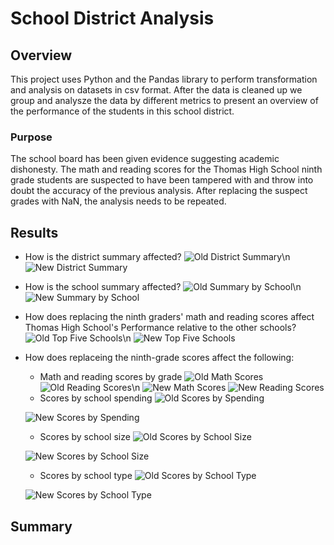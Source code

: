 # School District Analysis

## Overview

This project uses Python and the Pandas library to perform transformation and analysis on datasets in csv format. After the data is cleaned up we group and analysze the data by different metrics to present an overview of the performance of the students in this school district.

### Purpose

The school board has been given evidence suggesting academic dishonesty. The math and reading scores for the Thomas High School ninth grade students are suspected to have been tampered with and throw into doubt the accuracy of the previous analysis. After replacing the suspect grades with NaN, the analysis needs to be repeated. 

## Results

<!-- Use bulleted lists and images of DataFrames as support, address the following questions -->

* How is the district summary affected?
![Old District Summary](resources/district_summary_old.png)\n ![New District Summary](resources/district_summary_new.png)

* How is the school summary affected?
![Old Summary by School](resources/per_school_summary_old.png)\n ![New Summary by School](resources/per_school_summary_new.png)

* How does replacing the ninth graders' math and reading scores affect Thomas High School's Performance relative to the other schools?
![Old Top Five Schools](resources/top_schools_old.png)\n ![New Top Five Schools](resources/top_schools_new.png)

* How does replaceing the ninth-grade scores affect the following:
	- Math and reading scores by grade
	![Old Math Scores](resources/math_by_grade_old.png) ![Old Reading Scores](resources/reading_by_grade_old.png)\n 	![New Math Scores](resources/math_by_grade_new.png) ![New Reading Scores](resources/reading_by_grade_new.png)
	- Scores by school spending
	![Old Scores by Spending](resources/scores_by_spending_old.png)

	![New Scores by Spending](resources/scores_by_spending_new.png)
	- Scores by school size
	![Old Scores by School Size](resources/scores_by_school_size_old.png)

	![New Scores by School Size](resources/scores_by_school_size_new.png)
	- Scores by school type
	![Old Scores by School Type](resource/scores_by_type_old.png)

	![New Scores by School Type](resource/scores_by_type_new.png)

## Summary

<!-- Summarize four changes in the updated school district analysis after the suspect scores have been replaced -->
